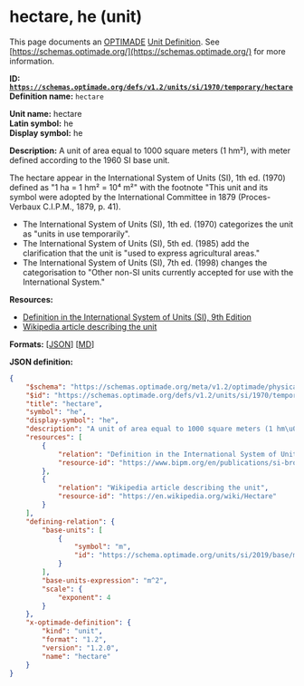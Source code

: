 # hectare, he (unit)

This page documents an [OPTIMADE](https://www.optimade.org/) [Unit Definition](https://schemas.optimade.org/#definitions). See [https://schemas.optimade.org/](https://schemas.optimade.org/) for more information.

**ID: [`https://schemas.optimade.org/defs/v1.2/units/si/1970/temporary/hectare`](https://schemas.optimade.org/defs/v1.2/units/si/1970/temporary/hectare.md)**  
**Definition name:** `hectare`

**Unit name:** hectare  
**Latin symbol:** he  
**Display symbol:** he  
  
**Description:** A unit of area equal to 1000 square meters (1 hm²), with meter defined according to the 1960 SI base unit.

The hectare appear in the International System of Units (SI), 1th ed. (1970) defined as "1 ha = 1 hm² = 10⁴ m²" with the footnote "This unit and its symbol were adopted by the International Committee in 1879 (Proces-Verbaux C.I.P.M., 1879, p. 41).

- The International System of Units (SI), 1th ed. (1970) categorizes the unit as "units in use temporarily".
- The International System of Units (SI), 5th ed. (1985) add the clarification that the unit is "used to express agricultural areas."
- The International System of Units (SI), 7th ed. (1998) changes the categorisation to "Other non-SI units currently accepted for use with the International System."

**Resources:**

- [Definition in the International System of Units (SI), 9th Edition](https://www.bipm.org/en/publications/si-brochure)
- [Wikipedia article describing the unit](https://en.wikipedia.org/wiki/Hectare)


**Formats:** [[JSON](hectare.json)] [[MD](hectare.md)]

**JSON definition:**

``` json
{
    "$schema": "https://schemas.optimade.org/meta/v1.2/optimade/physical_unit_definition.md",
    "$id": "https://schemas.optimade.org/defs/v1.2/units/si/1970/temporary/hectare",
    "title": "hectare",
    "symbol": "he",
    "display-symbol": "he",
    "description": "A unit of area equal to 1000 square meters (1 hm\u00b2), with meter defined according to the 1960 SI base unit.\n\nThe hectare appear in the International System of Units (SI), 1th ed. (1970) defined as \"1 ha = 1 hm\u00b2 = 10\u2074 m\u00b2\" with the footnote \"This unit and its symbol were adopted by the International Committee in 1879 (Proces-Verbaux C.I.P.M., 1879, p. 41).\n\n- The International System of Units (SI), 1th ed. (1970) categorizes the unit as \"units in use temporarily\".\n- The International System of Units (SI), 5th ed. (1985) add the clarification that the unit is \"used to express agricultural areas.\"\n- The International System of Units (SI), 7th ed. (1998) changes the categorisation to \"Other non-SI units currently accepted for use with the International System.\"",
    "resources": [
        {
            "relation": "Definition in the International System of Units (SI), 9th Edition",
            "resource-id": "https://www.bipm.org/en/publications/si-brochure"
        },
        {
            "relation": "Wikipedia article describing the unit",
            "resource-id": "https://en.wikipedia.org/wiki/Hectare"
        }
    ],
    "defining-relation": {
        "base-units": [
            {
                "symbol": "m",
                "id": "https://schema.optimade.org/units/si/2019/base/metre"
            }
        ],
        "base-units-expression": "m^2",
        "scale": {
            "exponent": 4
        }
    },
    "x-optimade-definition": {
        "kind": "unit",
        "format": "1.2",
        "version": "1.2.0",
        "name": "hectare"
    }
}
```